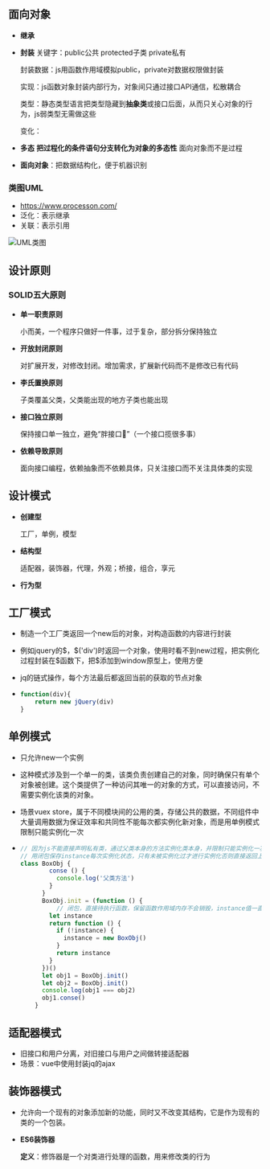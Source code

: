 ## 面向对象

- **继承**

- **封装**  关键字：public公共  protected子类  private私有

  封装数据：js用函数作用域模拟public，private对数据权限做封装

  实现：js函数对象封装内部行为，对象间只通过接口API通信，松散耦合

  类型：静态类型语言把类型隐藏到**抽象类**或接口后面，从而只关心对象的行为，js弱类型无需做这些

  变化：

- **多态**  **把过程化的条件语句分支转化为对象的多态性** 面向对象而不是过程

- **面向对象**：把数据结构化，便于机器识别 

### 类图UML

- https://www.processon.com/
- 泛化：表示继承
- 关联：表示引用

![UML类图](/Users/wangwenjian/Desktop/学习/学习笔记/Typora/Web-learning-notes/md引入图片/UML类图.png)

## 设计原则

### SOLID五大原则

- **单一职责原则**

  小而美，一个程序只做好一件事，过于复杂，部分拆分保持独立

- **开放封闭原则**

  对扩展开发，对修改封闭。增加需求，扩展新代码而不是修改已有代码

- **李氏置换原则**

  子类覆盖父类，父类能出现的地方子类也能出现

- **接口独立原则**

  保持接口单一独立，避免“胖接口”（一个接口揽很多事）

- **依赖导致原则**

  面向接口编程，依赖抽象而不依赖具体，只关注接口而不关注具体类的实现

## 设计模式

- **创建型**

  工厂，单例，模型

- **结构型**

   适配器，装饰器，代理，外观；桥接，组合，享元 

- **行为型** 

## 工厂模式

-  制造一个工厂类返回一个new后的对象，对构造函数的内容进行封装

- 例如jquery的\$，\$('div')时返回一个对象，使用时看不到new过程，把实例化过程封装在\$函数下，把\$添加到window原型上，使用方便 

- jq的链式操作，每个方法最后都返回当前的获取的节点对象

- ```javascript
  function(div){
      return new jQuery(div)
  }
  ```

## 单例模式

- 只允许new一个实例

- 这种模式涉及到一个单一的类，该类负责创建自己的对象，同时确保只有单个对象被创建。这个类提供了一种访问其唯一的对象的方式，可以直接访问，不需要实例化该类的对象。

- 场景vuex store，属于不同模块间的公用的类，存储公共的数据，不同组件中大量调用数据为保证效率和共同性不能每次都实例化新对象，而是用单例模式限制只能实例化一次

- ```javascript
  // 因为js不能直接声明私有类，通过父类本身的方法实例化类本身，并限制只能实例化一次
  // 用闭包保存instance每次实例化状态，只有未被实例化过才进行实例化否则直接返回上次实例化结果
  class BoxObj {
          conse () {
            console.log('父类方法')
          }
        }
        BoxObj.init = (function () {
            // 闭包，直接待执行函数，保留函数作用域内存不会销毁，instance值一直保留
          let instance
          return function () {
            if (!instance) {
              instance = new BoxObj()
            }
            return instance
          }
        })()
        let obj1 = BoxObj.init()
        let obj2 = BoxObj.init()
        console.log(obj1 === obj2)
        obj1.conse()
      }
  ```

## 适配器模式

- 旧接口和用户分离，对旧接口与用户之间做转接适配器
- 场景：vue中使用封装jq的ajax

## 装饰器模式

- 允许向一个现有的对象添加新的功能，同时又不改变其结构，它是作为现有的类的一个包装。

- **ES6装饰器**

  **定义**：修饰器是一个对类进行处理的函数，用来修改类的行为